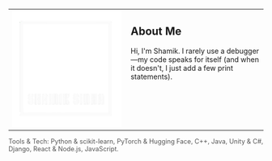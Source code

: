 <table>
  <tr>
    <td valign="top">
      <img src="logo.png" alt="My Logo" width="900">
    </td>
    <td valign="top" style="padding-left: 10px;">
      <h2>About Me</h2>
      <p>
        Hi, I'm Shamik. I rarely use a debugger—my code speaks for itself (and when it doesn't, I just add a few print statements).
      </p>
    </td>
  </tr>
</table>

<p style="font-size: 0.9em; color: #555;">
Tools & Tech: Python &amp; scikit-learn, PyTorch &amp; Hugging Face, C++, Java, Unity &amp; C#, Django, React &amp; Node.js, JavaScript.
</p>

